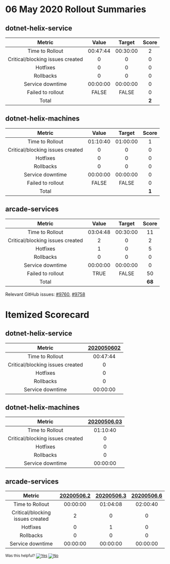 # 06 May 2020 Rollout Summaries

## dotnet-helix-service

|              Metric              |   Value  |  Target  |   Score   |
|:--------------------------------:|:--------:|:--------:|:---------:|
| Time to Rollout                  | 00:47:44 | 00:30:00 |     2     |
| Critical/blocking issues created |     0    |    0     |     0     |
| Hotfixes                         |     0    |    0     |     0     |
| Rollbacks                        |     0    |    0     |     0     |
| Service downtime                 | 00:00:00 | 00:00:00 |     0     |
| Failed to rollout                |   FALSE  |   FALSE  |     0     |
| Total                            |          |          |   **2**   |


## dotnet-helix-machines

|              Metric              |   Value  |  Target  |   Score   |
|:--------------------------------:|:--------:|:--------:|:---------:|
| Time to Rollout                  | 01:10:40 | 01:00:00 |     1     |
| Critical/blocking issues created |     0    |    0     |     0     |
| Hotfixes                         |     0    |    0     |     0     |
| Rollbacks                        |     0    |    0     |     0     |
| Service downtime                 | 00:00:00 | 00:00:00 |     0     |
| Failed to rollout                |   FALSE  |   FALSE  |     0     |
| Total                            |          |          |   **1**   |


## arcade-services

|              Metric              |   Value  |  Target  |   Score   |
|:--------------------------------:|:--------:|:--------:|:---------:|
| Time to Rollout                  | 03:04:48 | 00:30:00 |     11     |
| Critical/blocking issues created |     2    |    0     |     2     |
| Hotfixes                         |     1    |    0     |     5     |
| Rollbacks                        |     0    |    0     |     0     |
| Service downtime                 | 00:00:00 | 00:00:00 |     0     |
| Failed to rollout                |   TRUE  |   FALSE  |     50     |
| Total                            |          |          |   **68**   |

Relevant GitHub issues: [#9760](https://github.com/dotnet/core-eng/issues/9760), [#9758](https://github.com/dotnet/core-eng/issues/9758)
# Itemized Scorecard

## dotnet-helix-service

| Metric | [2020050602](https://dev.azure.com/dnceng/7ea9116e-9fac-403d-b258-b31fcf1bb293/_build/results?buildId=633413) |
|:-----:|:-----:|
| Time to Rollout | 00:47:44 |
| Critical/blocking issues created | 0 |
| Hotfixes | 0 |
| Rollbacks | 0 |
| Service downtime | 00:00:00 |


## dotnet-helix-machines

| Metric | [20200506.03](https://dev.azure.com/dnceng/7ea9116e-9fac-403d-b258-b31fcf1bb293/_build/results?buildId=633216) |
|:-----:|:-----:|
| Time to Rollout | 01:10:40 |
| Critical/blocking issues created | 0 |
| Hotfixes | 0 |
| Rollbacks | 0 |
| Service downtime | 00:00:00 |


## arcade-services

| Metric | [20200506.2](https://dev.azure.com/dnceng/7ea9116e-9fac-403d-b258-b31fcf1bb293/_build/results?buildId=633419) | [20200506.3](https://dev.azure.com/dnceng/7ea9116e-9fac-403d-b258-b31fcf1bb293/_build/results?buildId=633471) | [20200506.6](https://dev.azure.com/dnceng/7ea9116e-9fac-403d-b258-b31fcf1bb293/_build/results?buildId=633978) |
|:-----:|:-----:|:-----:|:-----:|
| Time to Rollout | 00:00:00 | 01:04:08 | 02:00:40 |
| Critical/blocking issues created | 2 | 0 | 0 |
| Hotfixes | 0 | 1 | 0 |
| Rollbacks | 0 | 0 | 0 |
| Service downtime | 00:00:00 | 00:00:00 | 00:00:00 |



<!-- Begin Generated Content: Doc Feedback -->
<sub>Was this helpful? [![Yes](https://helix.dot.net/f/ip/5?p=Documentation%5CTeamProcess%5CRollout-Scorecards%5CScorecard_2020-05-06.md)](https://helix.dot.net/f/p/5?p=Documentation%5CTeamProcess%5CRollout-Scorecards%5CScorecard_2020-05-06.md) [![No](https://helix.dot.net/f/in)](https://helix.dot.net/f/n/5?p=Documentation%5CTeamProcess%5CRollout-Scorecards%5CScorecard_2020-05-06.md)</sub>
<!-- End Generated Content-->
